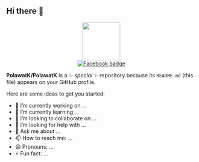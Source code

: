 ## Hi there 👋
<div id="header" align="center">
  
  <img src="https://media1.giphy.com/media/v1.Y2lkPTc5MGI3NjExOWk5d2ZmMTJqbmdsbmwxMW5xMG9vcHNndHZmOHd1OWZldWhkM3N6eiZlcD12MV9pbnRlcm5hbF9naWZfYnlfaWQmY3Q9Zw/Tz30dcgKE3GCTYpxol/giphy.gif" width="100"/>
  <div id="badges">
  <a href="https://www.facebook.com/KratesFolks/">
  <img src="https://img.shields.io/badge/Facebook-blue?style=for-the-badge&logo=Facebook&logoColor=white" alt="Facebook badge"/>
  </a>
</div>
</div>



**PolawatK/PolawatK** is a ✨ _special_ ✨ repository because its `README.md` (this file) appears on your GitHub profile.

Here are some ideas to get you started:

- 🔭 I’m currently working on ...
- 🌱 I’m currently learning ...
- 👯 I’m looking to collaborate on ...
- 🤔 I’m looking for help with ...
- 💬 Ask me about ...
- 📫 How to reach me: ...
- 😄 Pronouns: ...
- ⚡ Fun fact: ...
